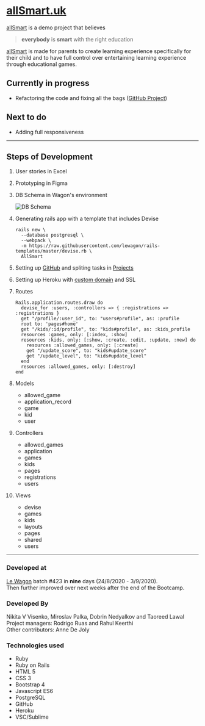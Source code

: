 # [allSmart.uk](https://www.allsmart.uk)

[allSmart](https://www.allsmart.uk) is a demo project that believes 
> **everybody** is **smart** with the right education

[allSmart](https://www.allsmart.uk) is made for parents to create learning experience specifically for their child and to have full control over entertaining learning experience through educational games.

## Currently in progress

* Refactoring the code and fixing all the bags ([GitHub Project](https://github.com/Porim/AllSmart/projects/2))

## Next to do

* Adding full responsiveness

---

## Steps of Development

1. User stories in Excel

2. Prototyping in Figma

3. DB Schema in Wagon's environment

    ![DB Schema][1]

    [1]: https://res.cloudinary.com/mirodev/image/upload/v1600146436/dbSchema2_r4ybos.jpg
    "DB Schema"

4. Generating rails app with a template that includes Devise
    
    ```
    rails new \
      --database postgresql \
      --webpack \
      -m https://raw.githubusercontent.com/lewagon/rails-templates/master/devise.rb \  
      AllSmart
    ```

5. Setting up [GitHub](https://github.com/Porim/AllSmart) and spliting tasks in [Projects](https://github.com/Porim/AllSmart/projects)

6. Setting up Heroku with [custom domain](https://www.allsmart.uk) and SSL 

7. Routes

    ```
    Rails.application.routes.draw do
      devise_for :users, :controllers => { :registrations => :registrations }
      get "/profile/:user_id", to: "users#profile", as: :profile
      root to: 'pages#home'
      get "/kids/:id/profile", to: "kids#profile", as: :kids_profile
      resources :games, only: [:index, :show]
      resources :kids, only: [:show, :create, :edit, :update, :new] do
        resources :allowed_games, only: [:create]
        get "/update_score", to: "kids#update_score"
        get "/update_level", to: "kids#update_level"
      end
      resources :allowed_games, only: [:destroy]
    end
    ```

8. Models

    * allowed_game
    * application_record
    * game
    * kid
    * user

9. Controllers

    * allowed_games
    * application
    * games
    * kids
    * pages
    * registrations
    * users

10. Views

    * devise
    * games
    * kids
    * layouts
    * pages
    * shared
    * users

<!-- 11. MVC pattern -->

<!-- 12. Organising CSS files -->

---

### Developed at

[Le Wagon](https://www.lewagon.com/) batch #423 in **nine** days (24/8/2020 - 3/9/2020).\
Then further improved over next weeks after the end of the Bootcamp.

### Developed By

Nikita V Visenko, Miroslav Palka, Dobrin Nedyalkov and Taoreed Lawal\
Project managers: Rodrigo Ruas and Rahul Keerthi\
Other contributors: Anne De Joly

### Technologies used
* Ruby
* Ruby on Rails
* HTML 5
* CSS 3
* Bootstrap 4
* Javascript ES6
* PostgreSQL
* GitHub
* Heroku
* VSC/Sublime
